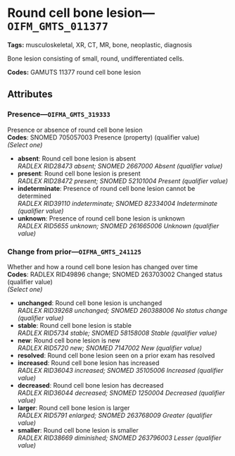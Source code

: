 # Round cell bone lesion—`OIFM_GMTS_011377`

**Tags:** musculoskeletal, XR, CT, MR, bone, neoplastic, diagnosis

Bone lesion consisting of small, round, undifferentiated cells.

**Codes:** GAMUTS 11377 round cell bone lesion

## Attributes

### Presence—`OIFMA_GMTS_319333`

Presence or absence of round cell bone lesion  
**Codes**: SNOMED 705057003 Presence (property) (qualifier value)  
*(Select one)*

- **absent**: Round cell bone lesion is absent  
_RADLEX RID28473 absent; SNOMED 2667000 Absent (qualifier value)_
- **present**: Round cell bone lesion is present  
_RADLEX RID28472 present; SNOMED 52101004 Present (qualifier value)_
- **indeterminate**: Presence of round cell bone lesion cannot be determined  
_RADLEX RID39110 indeterminate; SNOMED 82334004 Indeterminate (qualifier value)_
- **unknown**: Presence of round cell bone lesion is unknown  
_RADLEX RID5655 unknown; SNOMED 261665006 Unknown (qualifier value)_

### Change from prior—`OIFMA_GMTS_241125`

Whether and how a round cell bone lesion has changed over time  
**Codes**: RADLEX RID49896 change; SNOMED 263703002 Changed status (qualifier value)  
*(Select one)*

- **unchanged**: Round cell bone lesion is unchanged  
_RADLEX RID39268 unchanged; SNOMED 260388006 No status change (qualifier value)_
- **stable**: Round cell bone lesion is stable  
_RADLEX RID5734 stable; SNOMED 58158008 Stable (qualifier value)_
- **new**: Round cell bone lesion is new  
_RADLEX RID5720 new; SNOMED 7147002 New (qualifier value)_
- **resolved**: Round cell bone lesion seen on a prior exam has resolved  
- **increased**: Round cell bone lesion has increased  
_RADLEX RID36043 increased; SNOMED 35105006 Increased (qualifier value)_
- **decreased**: Round cell bone lesion has decreased  
_RADLEX RID36044 decreased; SNOMED 1250004 Decreased (qualifier value)_
- **larger**: Round cell bone lesion is larger  
_RADLEX RID5791 enlarged; SNOMED 263768009 Greater (qualifier value)_
- **smaller**: Round cell bone lesion is smaller  
_RADLEX RID38669 diminished; SNOMED 263796003 Lesser (qualifier value)_